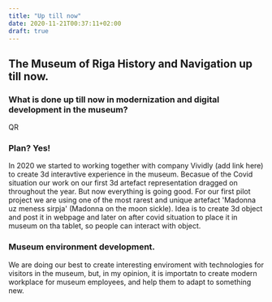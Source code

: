```yaml
---
title: "Up till now"
date: 2020-11-21T00:37:11+02:00
draft: true
---
```



## The Museum of Riga History and Navigation up till now.

### What is done up till now in modernization and digital development in the museum?

QR


### Plan? Yes!

In 2020 we started to working together with company Vividly (add link here) to create 3d interavtive experience in the museum.
Becasue of the Covid situation our work on our first 3d artefact representation dragged on throughout the year. But now everything is going good.
For our first pilot project we are using one of the most rarest and unique artefact 'Madonna uz meness sirpja' (Madonna on the moon sickle). Idea is to 
create 3d object and post it in webpage and later on after covid situation to place it in museum on tha tablet, so people can interact with object.


### Museum environment development.

We are doing our best to create interesting enviroment with technologies for visitors in the museum, but, in my opinion, it is importatn to create modern
workplace for museum employees, and help them to adapt to something new.